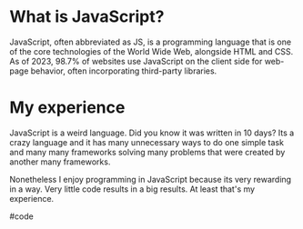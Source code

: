 # What is JavaScript?

JavaScript, often abbreviated as JS, is a programming language that is one of the core technologies of the World Wide Web, alongside HTML and CSS. As of 2023, 98.7% of websites use JavaScript on the client side for web-page behavior, often incorporating third-party libraries.

# My experience

JavaScript is a weird language. Did you know it was written in 10 days? Its a crazy language and it has many unnecessary ways to do one simple task and many many frameworks solving many problems that were created by another many frameworks.

Nonetheless I enjoy programming in JavaScript because its very rewarding in a way. Very little code results in a big results. At least that's my experience.

#code